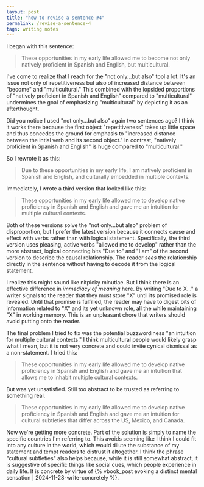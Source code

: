 ```yaml
---
layout: post
title: "how to revise a sentence #4"
permalink: /revise-a-sentence-4
tags: writing notes
---
```


I began with this sentence:

> These opportunities in my early life allowed me to become not only natively proficient in Spanish and English, but multicultural.
<!--more-->

I've come to realize that I reach for the "not only...but also" tool a lot.
It's an issue not only of repetitiveness but also of increased distance between "become" and "multicultural."
This combined with the lopsided proportions of "natively proficient in Spanish and English" compared to "multicultural" undermines the goal of emphasizing "multicultural" by depicting it as an afterthought.

Did you notice I used "not only...but also" again two sentences ago?
I think it works there because the first object "repetitiveness" takes up little space and thus concedes the ground for emphasis to "increased distance between the intial verb and its second object."
In contrast, "natively proficient in Spanish and English" is huge compared to "multicultural."

So I rewrote it as this:

> Due to these opportunities in my early life, I am natively proficient in Spanish and English, and culturally embedded in multiple contexts.

Immediately, I wrote a third version that looked like this:

> These opportunities in my early life allowed me to develop native proficiency in Spanish and English and gave me an intuition for multiple cultural contexts.

Both of these versions solve the "not only...but also" problem of disproportion, but I prefer the latest version because it connects cause and effect with verbs rather than with logical statement.
Specifically, the third version uses pleasing, active verbs "allowed me to develop" rather than the more abstract, logical connecting bits "Due to" and "I am" of the second version to describe the causal relationship.
The reader _sees_ the relationship directly in the sentence without having to decode it from the logical statement.

I realize this might sound like nitpicky minutiae.
But I think there is an effective difference in _immediacy of meaning_ here.
By writing "Due to X..." a writer signals to the reader that they must store "X" until its promised role is revealed.
Until that promise is fulfilled, the reader may have to digest bits of information related to "X" and its yet unknown role, all the while maintaining "X" in working memory.
This is an unpleasant chore that writers should avoid putting onto the reader.

The final problem I tried to fix was the potential buzzwordiness "an intuition for multiple cultural contexts."
I think multicultural people would likely grasp what I mean, but it is not very concrete and could invite cynical dismissal as a non-statement.
I tried this:

> These opportunities in my early life allowed me to develop native proficiency in Spanish and English and gave me an intuition that allows me to inhabit multiple cultural contexts.

But was yet unsatisfied.
Still too abstract to be trusted as referring to something real.

> These opportunities in my early life allowed me to develop native proficiency in Spanish and English and gave me an intuition for cultural subtleties that differ across the US, Mexico, and Canada.

Now we're getting more concrete.
Part of the solution is simply to name the specific countries I'm referring to.
This avoids seeming like I think I could fit into any culture in the world, which would dilute the substance of my statement and tempt readers to distrust it altogether.
I think the phrase "cultural subtleties" also helps because, while it is still somewhat abstract, it is suggestive of specific things like social cues, which people experience in daily life.
It is concrete by virtue of {% vbook_post evoking a distinct mental sensation | 2024-11-28-write-concretely %}.